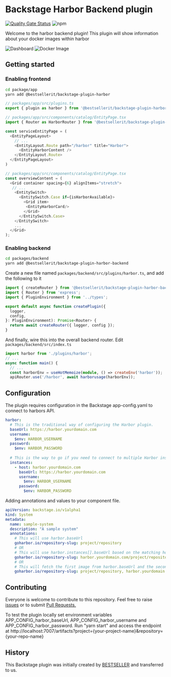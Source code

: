 # Backstage Harbor Backend plugin

[![Quality Gate Status](https://sonarcloud.io/api/project_badges/measure?project=container-registry_backstage-plugin-harbor-backend&metric=alert_status)](https://sonarcloud.io/dashboard?id=container-registry_backstage-plugin-harbor-backend)
![npm](https://img.shields.io/npm/dt/@bestsellerit/backstage-plugin-harbor-backend)

Welcome to the harbor backend plugin!
This plugin will show information about your docker images within harbor

![Dashboard](docs/img/dashboard.png)
![Docker Image](docs/img/widget.png)

## Getting started

### Enabling frontend

```bash
cd package/app
yarn add @bestsellerit/backstage-plugin-harbor
```

```ts
// packages/app/src/plugins.ts
export { plugin as harbor } from '@bestsellerit/backstage-plugin-harbor';
```

```ts
// packages/app/src/components/catalog/EntityPage.tsx
import { Router as HarborRouter } from '@bestsellerit/backstage-plugin-harbor';

const serviceEntityPage = (
  <EntityPageLayout>
    // ...
    <EntityLayout.Route path="/harbor" title="Harbor">
      <EntityHarborContent />
    </EntityLayout.Route>
  </EntityPageLayout>
)
```

```ts
// packages/app/src/components/catalog/EntityPage.tsx
const overviewContent = (
  <Grid container spacing={6} alignItems="stretch">
   // ...
    <EntitySwitch>
      <EntitySwitch.Case if={isHarborAvailable}>
        <Grid item>
         <EntityHarborCard/>
        </Grid>
      </EntitySwitch.Case>
    </EntitySwitch>
    ...
  </Grid>
);
```

### Enabling backend

```bash
cd packages/backend
yarn add @bestsellerit/backstage-plugin-harbor-backend
```

Create a new file named `packages/backend/src/plugins/harbor.ts`, and add the following to it

```ts
import { createRouter } from '@bestsellerit/backstage-plugin-harbor-backend';
import { Router } from 'express';
import { PluginEnvironment } from '../types';

export default async function createPlugin({
  logger,
  config,
}: PluginEnvironment): Promise<Router> {
  return await createRouter({ logger, config });
}
```

And finally, wire this into the overall backend router. Edit `packages/backend/src/index.ts`

```ts
import harbor from './plugins/harbor';
// ...
async function main() {
  // ...
  const harborEnv = useHotMemoize(module, () => createEnv('harbor'));
  apiRouter.use('/harbor', await harborusage(harborEnv));

```

## Configuration

The plugin requires configuration in the Backstage app-config.yaml to connect to harbors API.

```yaml
harbor:
  # This is the traditional way of configuring the Harbor plugin. 
  baseUrl: https://harbor.yourdomain.com
  username:
    $env: HARBOR_USERNAME
  password:
    $env: HARBOR_PASSWORD
  
  # This is the way to go if you need to connect to multiple Harbor instances. You can also combine those approaches.
  instances:
    - host: harbor.yourdomain.com
      baseUrl: https://harbor.yourdomain.com
      username:
        $env: HARBOR_USERNAME
      password:
        $env: HARBOR_PASSWORD
```

Adding annotations and values to your component file.

```yaml
apiVersion: backstage.io/v1alpha1
kind: System
metadata:
  name: sample-system
  description: "A sample system"
  annotations:
    # This will use harbor.baseUrl
    goharbor.io/repository-slug: project/repository 
    # OR
    # This will use harbor.instances[].baseUrl based on the matching host
    goharbor.io/repository-slug: harbor.yourdomain.com/project/repository 
    # OR
    # This will fetch the first image from harbor.baseUrl and the second image from harbor.instances[].baseUrl
    goharbor.io/repository-slug: project/repository, harbor.yourdomain.com/project/repository 
```

## Contributing

Everyone is welcome to contribute to this repository. Feel free to raise [issues](https://github.com/container-registry/backstage-plugin-harbor-backend/issues) or to submit [Pull Requests.](https://github.com/container-registry/backstage-plugin-harbor-backend/pulls)

To test the plugin locally set environment variables APP_CONFIG_harbor_baseUrl, APP_CONFIG_harbor_username and APP_CONFIG_harbor_password. Run "yarn start" and access the endpoint at http://localhost:7007/artifacts?project={your-project-name}&repository={your-repo-name}


## History

This Backstage plugin was initially created by [BESTSELLER](https://github.com/BESTSELLER) and transferred to us.
